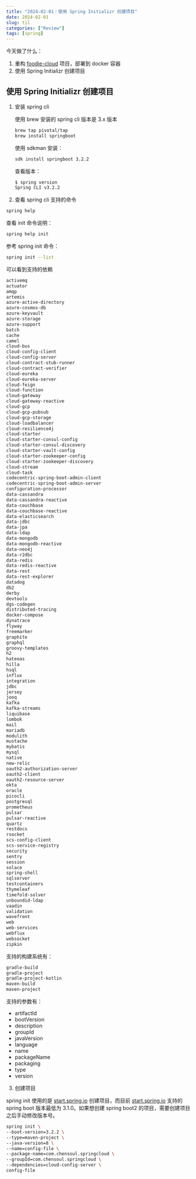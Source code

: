 ```yaml
---
title: "2024-02-01｜使用 Spring Initializr 创建项目"
date: 2024-02-01
slug: til
categories: ["Review"]
tags: [spring]
---
```




今天做了什么：

1. 重构 [foodie-cloud](https://github.com/chensoul/foodie-cloud) 项目，部署到 docker 容器
1. 使用 Spring Initializr 创建项目



## 使用 Spring Initializr 创建项目

1. 安装  spring cli

   使用 brew 安装的 spring cli 版本是 3.x 版本

   ```bash
   brew tap pivotal/tap
   brew install springboot
   ```

   使用 sdkman 安装：

   ```bash
   sdk install springboot 3.2.2
   ```

   查看版本：

   ```bash
   $ spring version
   Spring CLI v3.2.2
   ```

   

2. 查看 spring cli 支持的命令

```bash
spring help
```

查看 init 命令说明：

```bash
spring help init
```

参考 spring init 命令：

```bash
spring init --list
```

可以看到支持的依赖

```bash
activemq
actuator
amqp
artemis
azure-active-directory
azure-cosmos-db
azure-keyvault
azure-storage
azure-support
batch
cache
camel
cloud-bus
cloud-config-client
cloud-config-server
cloud-contract-stub-runner
cloud-contract-verifier
cloud-eureka
cloud-eureka-server
cloud-feign
cloud-function
cloud-gateway
cloud-gateway-reactive
cloud-gcp
cloud-gcp-pubsub
cloud-gcp-storage
cloud-loadbalancer
cloud-resilience4j
cloud-starter
cloud-starter-consul-config
cloud-starter-consul-discovery
cloud-starter-vault-config
cloud-starter-zookeeper-config
cloud-starter-zookeeper-discovery
cloud-stream
cloud-task
codecentric-spring-boot-admin-client
codecentric-spring-boot-admin-server
configuration-processor
data-cassandra
data-cassandra-reactive
data-couchbase
data-couchbase-reactive
data-elasticsearch
data-jdbc
data-jpa
data-ldap
data-mongodb
data-mongodb-reactive
data-neo4j
data-r2dbc
data-redis
data-redis-reactive
data-rest
data-rest-explorer
datadog
db2
derby
devtools
dgs-codegen
distributed-tracing
docker-compose
dynatrace
flyway
freemarker
graphite
graphql
groovy-templates
h2
hateoas
hilla
hsql
influx
integration
jdbc
jersey
jooq
kafka
kafka-streams
liquibase
lombok
mail
mariadb
modulith
mustache
mybatis
mysql
native
new-relic
oauth2-authorization-server
oauth2-client
oauth2-resource-server
okta
oracle
picocli
postgresql
prometheus
pulsar
pulsar-reactive
quartz
restdocs
rsocket
scs-config-client
scs-service-registry
security
sentry
session
solace
spring-shell
sqlserver
testcontainers
thymeleaf
timefold-solver
unboundid-ldap
vaadin
validation
wavefront
web
web-services
webflux
websocket
zipkin
```

支持的构建系统有：

```bash
gradle-build
gradle-project
gradle-project-kotlin
maven-build
maven-project
```

支持的参数有：

- artifactId
- bootVersion
- description
- groupId
- javaVersion
- language
- name
- packageName
- packaging
- type
- version

3. 创建项目

spring init 使用的是  [start.spring.io](https://start.spring.io/) 创建项目，而目前  [start.spring.io](https://start.spring.io/) 支持的 spring boot 版本最低为 3.1.0。如果想创建 spring boot2 的项目，需要创建项目之后手动修改版本号。

```bash
spring init \
--boot-version=3.2.2 \
--type=maven-project \
--java-version=8 \
--name=config-file \
--package-name=com.chensoul.springcloud \
--groupId=com.chensoul.springcloud \
--dependencies=cloud-config-server \
config-file
```
